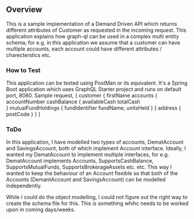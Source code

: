 ## Overview
This is a sample implementation of a Demand Driven API which returns different attributes of Customer as requested in the incoming request. This application explains how graph-ql can be used in a complex multi entity schema; for e.g. in this application we assume that a customer can have multiple accounts, each account could have different attributes / charecterstics etc.

### How to Test
This application can be tested using PostMan or its equivalent. It's a Spring Boot application which uses GraphQL Starter project and runs on default port, 8080. Sample request,
{
	customer {
		firstName
		accounts {
			accountNumber
			cashBalance {
				availableCash
				totalCash			
			}
			mutualFundHoldings {
				fundIdentifier
				fundName,
				unitsHeld
			}
		}
		address {
			postCode
		}
	}
}

### ToDo
In this application, I have modelled two types of accounts, DematAccount and SavingsAccount, both of which implement Account interface. Ideally, I wanted my DematAccount to implement multiple interfaces, for e.g. DematAccount implements Accounts, SupportsCashBalance, SupportsMutualFunds, SupportsBrokerageAssets etc. etc. This way I wanted to keep the behaviour of an Account flexible so that both of the Accounts (DemantAccount and SavingsAccount) can be modelled independently. 

While I could do the object modelling, I could not figure out the right way to create the schema file for this. This is something whihc needs to be worked upon in coming days/weeks.

